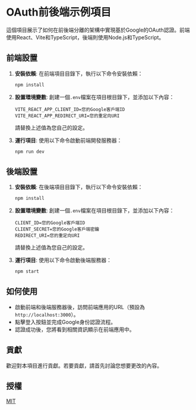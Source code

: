 # OAuth前後端示例項目

這個項目展示了如何在前後端分離的架構中實現基於Google的OAuth認證。前端使用React、Vite和TypeScript，後端則使用Node.js和TypeScript。

## 前端設置

1. **安裝依賴**:
   在前端項目目錄下，執行以下命令安裝依賴：
   ```bash
   npm install
   ```

2. **設置環境變數**:
   創建一個`.env`檔案在項目根目錄下，並添加以下內容：
   ```
   VITE_REACT_APP_CLIENT_ID=您的Google客戶端ID
   VITE_REACT_APP_REDIRECT_URI=您的重定向URI
   ```
   請替換上述值為您自己的設定。

3. **運行項目**:
   使用以下命令啟動前端開發服務器：
   ```bash
   npm run dev
   ```

## 後端設置

1. **安裝依賴**:
   在後端項目目錄下，執行以下命令安裝依賴：
   ```bash
   npm install
   ```

2. **設置環境變數**:
   創建一個`.env`檔案在項目根目錄下，並添加以下內容：
   ```
   CLIENT_ID=您的Google客戶端ID
   CLIENT_SECRET=您的Google客戶端密鑰
   REDIRECT_URI=您的重定向URI
   ```
   請替換上述值為您自己的設定。

3. **運行項目**:
   使用以下命令啟動後端服務器：
   ```bash
   npm start
   ```

## 如何使用

- 啟動前端和後端服務器後，訪問前端應用的URL（預設為`http://localhost:3000`）。
- 點擊登入按鈕並完成Google身份認證流程。
- 認證成功後，您將看到相關資訊顯示在前端應用中。

## 貢獻

歡迎對本項目進行貢獻。若要貢獻，請首先討論您想要更改的內容。

## 授權

[MIT](https://choosealicense.com/licenses/mit/)
